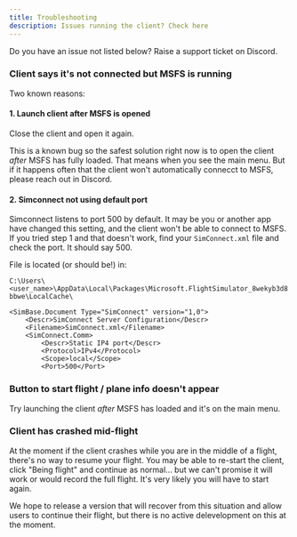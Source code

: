```yaml
---
title: Troubleshooting
description: Issues running the client? Check here
---
```


Do you have an issue not listed below? Raise a support ticket on Discord.

### Client says it's not connected but MSFS is running

Two known reasons:

#### 1. Launch client after MSFS is opened

Close the client and open it again.

This is a known bug so the safest solution right now is to open the client _after_ MSFS has fully loaded. That means when you see the main menu. But if it happens often that the client won't automatically connecct to MSFS, please reach out in Discord.

#### 2. Simconnect not using default port

Simconnect listens to port 500 by default. It may be you or another app have changed this setting, and the client won't be able to connect to MSFS.
If you tried step 1 and that doesn't work, find your `SimConnect.xml` file and check the port. It should say 500.

File is located (or should be!) in:

`C:\Users\<user_name>\AppData\Local\Packages\Microsoft.FlightSimulator_8wekyb3d8bbwe\LocalCache\`

```
<SimBase.Document Type="SimConnect" version="1,0">
    <Descr>SimConnect Server Configuration</Descr>
    <Filename>SimConnect.xml</Filename>
    <SimConnect.Comm>
        <Descr>Static IP4 port</Descr>
        <Protocol>IPv4</Protocol>
        <Scope>local</Scope>
        <Port>500</Port>
```

### Button to start flight / plane info doesn't appear

Try launching the client _after_ MSFS has loaded and it's on the main menu.

### Client has crashed mid-flight

At the moment if the client crashes while you are in the middle of a flight, there's no way to resume your flight. You may be able to re-start the client, click "Being flight" and continue as normal... but we can't promise it will work or would record the full flight. It's very likely you will have to start again.

We hope to release a version that will recover from this situation and allow users to continue their flight, but there is no active delevelopment on this at the moment.
